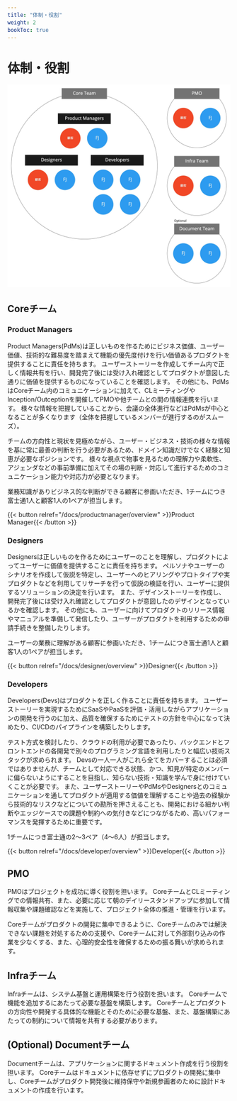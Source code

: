 ```yaml
---
title: "体制・役割"
weight: 2
bookToc: true
---
```


# 体制・役割

![role](leanstartup-role.jpg)

## Coreチーム
### Product Managers
Product Managers(PdMs)は正しいものを作るためにビジネス価値、ユーザー価値、技術的な難易度を踏まえて機能の優先度付けを行い価値あるプロダクトを提供することに責任を持ちます。
ユーザーストーリーを作成してチーム内で正しく情報共有を行い、開発完了後には受け入れ確認としてプロダクトが意図した通りに価値を提供するものになっていることを確認します。
その他にも、PdMsはCoreチーム内のコミュニケーションに加えて、CLミーティングやInception/Outceptionを開催してPMOや他チームとの間の情報連携を行います。
様々な情報を把握していることから、会議の全体進行などはPdMsが中心となることが多くなります（全体を把握しているメンバーが進行するのがスムーズ）。

チームの方向性と現状を見極めながら、ユーザー・ビジネス・技術の様々な情報を基に常に最善の判断を行う必要があるため、ドメイン知識だけでなく経験と知恵が必要なポジションです。
様々な視点で物事を見るための理解力や柔軟性、アジェンダなどの事前準備に加えてその場の判断・対応して進行するためのコミュニケーション能力や対応力が必要となります。

業務知識がありビジネス的な判断ができる顧客に参画いただき、1チームにつき富士通1人と顧客1人の1ペアが担当します。

{{< button relref="/docs/productmanager/overview" >}}Product Manager{{< /button >}}

### Designers
Designersは正しいものを作るためにユーザーのことを理解し、プロダクトによってユーザーに価値を提供することに責任を持ちます。
ペルソナやユーザーのシナリオを作成して仮説を特定し、ユーザーへのヒアリングやプロトタイプや実プロダクトなどを利用してリサーチを行って仮説の検証を行い、ユーザーに提供するソリューションの決定を行います。
また、デザインストーリーを作成し、開発完了後には受け入れ確認としてプロダクトが意図したのデザインとなっているかを確認します。
その他にも、ユーザーに向けてプロダクトのリリース情報やマニュアルを準備して発信したり、ユーザーがプロダクトを利用するための申請手続きを整備したりします。

ユーザーの業務に理解がある顧客に参画いただき、1チームにつき富士通1人と顧客1人の1ペアが担当します。

{{< button relref="/docs/designer/overview" >}}Designer{{< /button >}}

### Developers
Developers(Devs)はプロダクトを正しく作ることに責任を持ちます。
ユーザーストーリーを実現するためにSaaSやPaaSを評価・活用しながらアプリケーションの開発を行うのに加え、品質を確保するためにテストの方針を中心になって決めたり、CI/CDのパイプラインを構築したりします。

テスト方式を検討したり、クラウドの利用が必要であったり、バックエンドとフロントエンドの各開発で別々のプログラミング言語を利用したりと幅広い技術スタックが求められます。
Devsの一人一人がこれら全てをカバーすることは必須ではありませんが、チームとして対応できる状態、かつ、知見が特定のメンバーに偏らないようにすることを目指し、知らない技術・知識を学んで身に付けていくことが必要です。
また、ユーザーストーリーやPdMsやDesignersとのコミュニケーションを通してプロダクトが適用する価値を理解することや過去の経験から技術的なリスクなどについての勘所を押さえることも、開発における細かい判断やエッジケースでの課題や制約への気付きなどにつながるため、高いパフォーマンスを発揮するために重要です。

1チームにつき富士通の2〜3ペア（4〜6人）が担当します。

{{< button relref="/docs/developer/overview" >}}Developer{{< /button >}}

## PMO
PMOはプロジェクトを成功に導く役割を担います。
CoreチームとCLミーティングでの情報共有、また、必要に応じて朝のデイリースタンドアップに参加して情報収集や課題確認などを実施して、プロジェクト全体の推進・管理を行います。

Coreチームがプロダクトの開発に集中できるように、Coreチームのみでは解決できない課題を対処するための支援や、Coreチームに対して外部割り込みの作業を少なくする、また、心理的安全性を確保するための振る舞いが求められます。

## Infraチーム
Infraチームは、システム基盤と運用構築を行う役割を担います。
Coreチームで機能を追加するにあたって必要な基盤を構築します。
Coreチームとプロダクトの方向性や開発する具体的な機能とそのために必要な基盤、また、基盤構築にあたっての制約について情報を共有する必要があります。

## (Optional) Documentチーム
Documentチームは、アプリケーションに関するドキュメント作成を行う役割を担います。
Coreチームはドキュメントに依存せずにプロダクトの開発に集中し、Coreチームがプロダクト開発後に維持保守や新規参画者のために設計ドキュメントの作成を行います。
